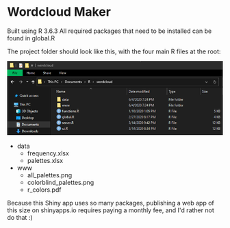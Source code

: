 # Wordcloud Maker

Built using R 3.6.3
All required packages that need to be installed can be found in global.R

The project folder should look like this, with the four main R files at the root:

![File Structure](file_structure.png)

* data
  * frequency.xlsx
  * palettes.xlsx
* www
  * all_palettes.png
  * colorblind_palettes.png
  * r_colors.pdf

Because this Shiny app uses so many packages, publishing a web app of this size on shinyapps.io requires paying a monthly fee, and I'd rather not do that :)

